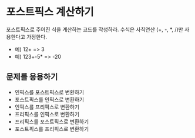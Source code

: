 # 포스트픽스 계산하기
 
포스트픽스로 주어진 식을 계산하는 코드를 작성하라. 수식은 사칙연산 (+, -, *, /)만 사용한다고 가정한다.

- 예) 12+         => 3
- 예) 123+-5*  => -20

## 문제를 응용하기
- 인픽스를 포스트픽스로 변환하기
- 포스트픽스를 인픽스로 변환하기
- 인픽스를 프리픽스로 변환하기
- 프리픽스를 인픽스로 변환하기
- 프리픽스를 포스트픽스로 변환하기
- 포스트픽스를 프리픽스로 변환하기


